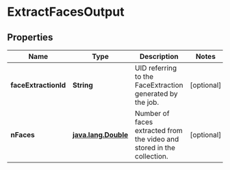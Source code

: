

# ExtractFacesOutput

## Properties

Name | Type | Description | Notes
------------ | ------------- | ------------- | -------------
**faceExtractionId** | **String** | UID referring to the FaceExtraction generated by the job. |  [optional]
**nFaces** | [**java.lang.Double**](java.lang.Double.md) | Number of faces extracted from the video and stored in the collection. |  [optional]



